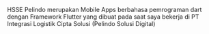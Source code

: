 HSSE Pelindo merupakan Mobile Apps berbahasa pemrograman dart dengan Framework Flutter yang dibuat pada saat saya bekerja di PT Integrasi Logistik Cipta Solusi (Pelindo Solusi Digital)
